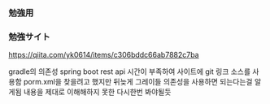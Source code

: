 ### 勉強用

### 勉強サイト
https://qiita.com/yk0614/items/c306bddc66ab7882c7ba

gradle의 의존성
spring boot rest api
시간이 부족하여 사이트에 git 링크 소스를 사용함
porm.xml을 찾을려고 했지만 뒤늦게 그레이들 의존성을 사용하면 되는다는걸 알게됨 
내용을 제대로 이해해하지 못한 다시한번 봐야될듯 
